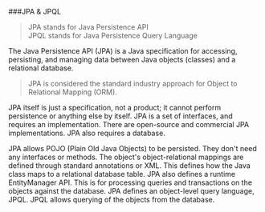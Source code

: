 <!---
todo: make this less verbose and just tell them what it is and why they should care
-->
###JPA & JPQL

>JPA stands for Java Persistence API<br/>
>JPQL stands for Java Persistence Query Language


The Java Persistence API (JPA) is a Java specification for accessing, persisting, and managing data between Java objects (classes) and a relational database. 

>JPA is considered the standard industry approach for Object to Relational Mapping (ORM).

JPA itself is just a specification, not a product; it cannot perform persistence or anything else by itself. JPA is a set of interfaces, and requires an implementation. There are open-source and commercial JPA implementations. JPA also requires a database.

JPA allows POJO (Plain Old Java Objects) to be persisted. They don't need any interfaces or methods. The object's object-relational mappings are defined through standard annotations or XML. This defines how the Java class maps to a relational database table. JPA also defines a runtime EntityManager API. This is for processing queries and transactions on the objects against the database. JPA defines an object-level query language, JPQL. JPQL allows querying of the objects from the database.

